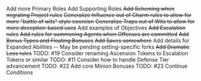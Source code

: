 Add more Primary Roles
Add Supporting Roles
~~Add Scheming when migrating Project rules~~
~~Generalize Influence out of Charm rules to allow for more "battle of wits" style coercion~~
~~Generalize Traps out of Wits to allow for more deception-based uses~~
Add examples of Objectives
~~Add Escalation rules~~
~~Add rules for summoning Agents when Offenses are committed~~
~~Add Bonus Types and Floating Bonuses~~
~~Add Saves somewhere~~
Add details for Expanded Abilities -- May be pending setting-specific forks
~~Add Dramatic Loss rules~~
TODO: #19 Consider renaming Ascension Tokens to Escalation Tokens or similar
TODO: #11 Consider how to handle Defense Tier advancement
TODO: #22 Add core Minion Bonuses
TODO: #23 Continue Conditions